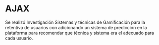 # AJAX
 Se realizó Investigación Sistemas y técnicas de Gamificación para la retentiva de usuarios con adicionando un sistema de predicción en la plataforma para recomendar que técnica y sistema era el adecuado para cada usuario.
